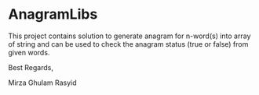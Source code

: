 # AnagramLibs
This project contains solution to generate anagram for n-word(s) into array of string and 
can be used to check the anagram status (true or false) from given words.

Best Regards,

Mirza Ghulam Rasyid
